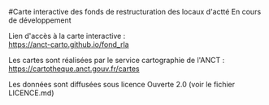 #Carte interactive des fonds de restructuration des locaux d'actté
En cours de développement
	
Lien d'accès à la carte interactive :	
https://anct-carto.github.io/fond_rla

Les cartes sont réalisées par le service cartographie de l'ANCT :
https://cartotheque.anct.gouv.fr/cartes

Les données sont diffusées sous licence Ouverte 2.0 (voir le fichier LICENCE.md)	
	
